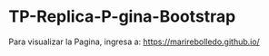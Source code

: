 # TP-Replica-P-gina-Bootstrap

Para visualizar la Pagina, ingresa a: https://marirebolledo.github.io/
